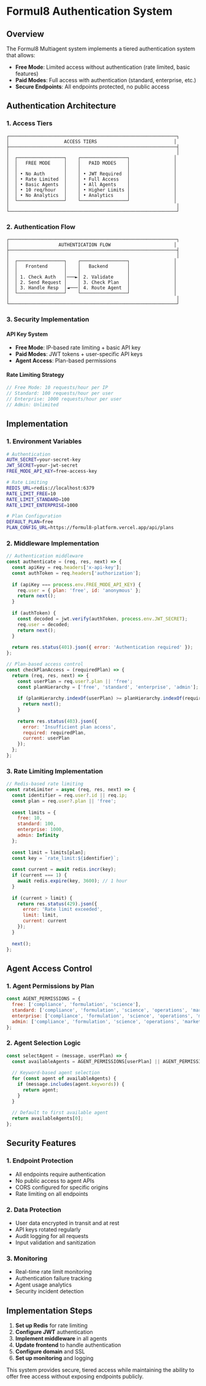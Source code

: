 # Formul8 Authentication System

## Overview

The Formul8 Multiagent system implements a tiered authentication system that allows:
- **Free Mode**: Limited access without authentication (rate limited, basic features)
- **Paid Modes**: Full access with authentication (standard, enterprise, etc.)
- **Secure Endpoints**: All endpoints protected, no public access

## Authentication Architecture

### 1. Access Tiers

```
┌─────────────────────────────────────────────────────────────┐
│                    ACCESS TIERS                            │
├─────────────────────────────────────────────────────────────┤
│                                                             │
│  ┌─────────────────┐    ┌─────────────────┐                │
│  │   FREE MODE     │    │   PAID MODES    │                │
│  │                 │    │                 │                │
│  │ • No Auth       │    │ • JWT Required  │                │
│  │ • Rate Limited  │    │ • Full Access   │                │
│  │ • Basic Agents  │    │ • All Agents    │                │
│  │ • 10 req/hour   │    │ • Higher Limits │                │
│  │ • No Analytics  │    │ • Analytics     │                │
│  └─────────────────┘    └─────────────────┘                │
│                                                             │
└─────────────────────────────────────────────────────────────┘
```

### 2. Authentication Flow

```
┌─────────────────────────────────────────────────────────────┐
│                  AUTHENTICATION FLOW                       │
├─────────────────────────────────────────────────────────────┤
│                                                             │
│  ┌─────────────────┐    ┌─────────────────┐                │
│  │   Frontend      │    │   Backend       │                │
│  │                 │    │                 │                │
│  │ 1. Check Auth   │───►│ 2. Validate     │                │
│  │ 2. Send Request │    │ 3. Check Plan   │                │
│  │ 3. Handle Resp  │◄───│ 4. Route Agent  │                │
│  └─────────────────┘    └─────────────────┘                │
│                                                             │
└─────────────────────────────────────────────────────────────┘
```

### 3. Security Implementation

#### API Key System
- **Free Mode**: IP-based rate limiting + basic API key
- **Paid Modes**: JWT tokens + user-specific API keys
- **Agent Access**: Plan-based permissions

#### Rate Limiting Strategy
```javascript
// Free Mode: 10 requests/hour per IP
// Standard: 100 requests/hour per user
// Enterprise: 1000 requests/hour per user
// Admin: Unlimited
```

## Implementation

### 1. Environment Variables

```bash
# Authentication
AUTH_SECRET=your-secret-key
JWT_SECRET=your-jwt-secret
FREE_MODE_API_KEY=free-access-key

# Rate Limiting
REDIS_URL=redis://localhost:6379
RATE_LIMIT_FREE=10
RATE_LIMIT_STANDARD=100
RATE_LIMIT_ENTERPRISE=1000

# Plan Configuration
DEFAULT_PLAN=free
PLAN_CONFIG_URL=https://formul8-platform.vercel.app/api/plans
```

### 2. Middleware Implementation

```javascript
// Authentication middleware
const authenticate = (req, res, next) => {
  const apiKey = req.headers['x-api-key'];
  const authToken = req.headers['authorization'];
  
  if (apiKey === process.env.FREE_MODE_API_KEY) {
    req.user = { plan: 'free', id: 'anonymous' };
    return next();
  }
  
  if (authToken) {
    const decoded = jwt.verify(authToken, process.env.JWT_SECRET);
    req.user = decoded;
    return next();
  }
  
  return res.status(401).json({ error: 'Authentication required' });
};

// Plan-based access control
const checkPlanAccess = (requiredPlan) => {
  return (req, res, next) => {
    const userPlan = req.user?.plan || 'free';
    const planHierarchy = ['free', 'standard', 'enterprise', 'admin'];
    
    if (planHierarchy.indexOf(userPlan) >= planHierarchy.indexOf(requiredPlan)) {
      return next();
    }
    
    return res.status(403).json({ 
      error: 'Insufficient plan access',
      required: requiredPlan,
      current: userPlan
    });
  };
};
```

### 3. Rate Limiting Implementation

```javascript
// Redis-based rate limiting
const rateLimiter = async (req, res, next) => {
  const identifier = req.user?.id || req.ip;
  const plan = req.user?.plan || 'free';
  
  const limits = {
    free: 10,
    standard: 100,
    enterprise: 1000,
    admin: Infinity
  };
  
  const limit = limits[plan];
  const key = `rate_limit:${identifier}`;
  
  const current = await redis.incr(key);
  if (current === 1) {
    await redis.expire(key, 3600); // 1 hour
  }
  
  if (current > limit) {
    return res.status(429).json({
      error: 'Rate limit exceeded',
      limit: limit,
      current: current
    });
  }
  
  next();
};
```

## Agent Access Control

### 1. Agent Permissions by Plan

```javascript
const AGENT_PERMISSIONS = {
  free: ['compliance', 'formulation', 'science'],
  standard: ['compliance', 'formulation', 'science', 'operations', 'marketing'],
  enterprise: ['compliance', 'formulation', 'science', 'operations', 'marketing', 'sourcing', 'patent', 'spectra'],
  admin: ['compliance', 'formulation', 'science', 'operations', 'marketing', 'sourcing', 'patent', 'spectra', 'customer-success', 'f8-slackbot', 'mcr', 'ad', 'editor']
};
```

### 2. Agent Selection Logic

```javascript
const selectAgent = (message, userPlan) => {
  const availableAgents = AGENT_PERMISSIONS[userPlan] || AGENT_PERMISSIONS.free;
  
  // Keyword-based agent selection
  for (const agent of availableAgents) {
    if (message.includes(agent.keywords)) {
      return agent;
    }
  }
  
  // Default to first available agent
  return availableAgents[0];
};
```

## Security Features

### 1. Endpoint Protection
- All endpoints require authentication
- No public access to agent APIs
- CORS configured for specific origins
- Rate limiting on all endpoints

### 2. Data Protection
- User data encrypted in transit and at rest
- API keys rotated regularly
- Audit logging for all requests
- Input validation and sanitization

### 3. Monitoring
- Real-time rate limit monitoring
- Authentication failure tracking
- Agent usage analytics
- Security incident detection

## Implementation Steps

1. **Set up Redis** for rate limiting
2. **Configure JWT** authentication
3. **Implement middleware** in all agents
4. **Update frontend** to handle authentication
5. **Configure domain** and SSL
6. **Set up monitoring** and logging

This system provides secure, tiered access while maintaining the ability to offer free access without exposing endpoints publicly.